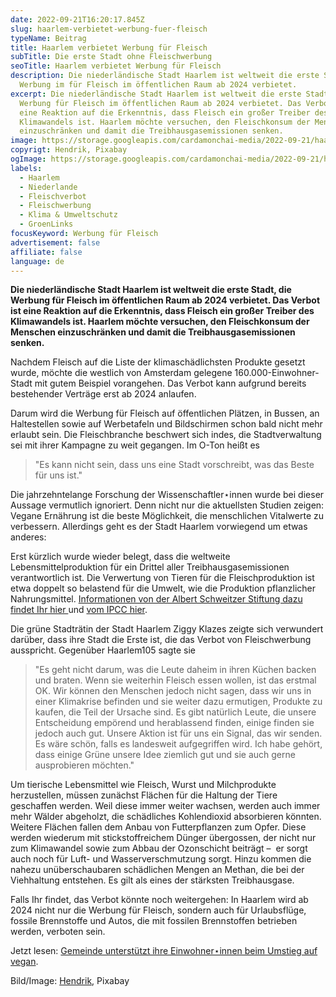 ```yaml
---
date: 2022-09-21T16:20:17.845Z
slug: haarlem-verbietet-werbung-fuer-fleisch
typeName: Beitrag
title: Haarlem verbietet Werbung für Fleisch
subTitle: Die erste Stadt ohne Fleischwerbung
seoTitle: Haarlem verbietet Werbung für Fleisch
description: Die niederländische Stadt Haarlem ist weltweit die erste Stadt, die
  Werbung im für Fleisch im öffentlichen Raum ab 2024 verbietet.
excerpt: Die niederländische Stadt Haarlem ist weltweit die erste Stadt, die
  Werbung für Fleisch im öffentlichen Raum ab 2024 verbietet. Das Verbot ist
  eine Reaktion auf die Erkenntnis, dass Fleisch ein großer Treiber des
  Klimawandels ist. Haarlem möchte versuchen, den Fleischkonsum der Menschen
  einzuschränken und damit die Treibhausgasemissionen senken.
image: https://storage.googleapis.com/cardamonchai-media/2022-09-21/haarlem-verbietet-fleischwerbung-jpeg-imagine-b8d8f8_97b0ca_1024_768/640.webp
copyrigt: Hendrik, Pixabay
ogImage: https://storage.googleapis.com/cardamonchai-media/2022-09-21/haarlem-verbietet-fleischwerbung-fb-jpeg-imagine-b8d8f8_9db3c9_1200_628/640.webp
labels:
  - Haarlem
  - Niederlande
  - Fleischverbot
  - Fleischwerbung
  - Klima & Umweltschutz
  - GroenLinks
focusKeyword: Werbung für Fleisch
advertisement: false
affiliate: false
language: de
---
```

**Die niederländische Stadt Haarlem ist weltweit die erste Stadt, die Werbung für Fleisch im öffentlichen Raum ab 2024 verbietet. Das Verbot ist eine Reaktion auf die Erkenntnis, dass Fleisch ein großer Treiber des Klimawandels ist. Haarlem möchte versuchen, den Fleischkonsum der Menschen einzuschränken und damit die Treibhausgasemissionen senken.**

Nachdem Fleisch auf die Liste der klimaschädlichsten Produkte gesetzt wurde, möchte die westlich von Amsterdam gelegene 160.000-Einwohner-Stadt mit gutem Beispiel vorangehen. Das Verbot kann aufgrund bereits bestehender Verträge erst ab 2024 anlaufen.

Darum wird die Werbung für Fleisch auf öffentlichen Plätzen, in Bussen, an Haltestellen sowie auf Werbetafeln und Bildschirmen schon bald nicht mehr erlaubt sein. Die Fleischbranche beschwert sich indes, die Stadtverwaltung sei mit ihrer Kampagne zu weit gegangen. Im O-Ton heißt es

> "Es kann nicht sein, dass uns eine Stadt vorschreibt, was das Beste für uns ist."

Die jahrzehntelange Forschung der Wissenschaftler⋆innen wurde bei dieser Aussage vermutlich ignoriert. Denn nicht nur die aktuellsten Studien zeigen: Vegane Ernährung ist die beste Möglichkeit, die menschlichen Vitalwerte zu verbessern. Allerdings geht es der Stadt Haarlem vorwiegend um etwas anderes:

Erst kürzlich wurde wieder belegt, dass die weltweite Lebensmittelproduktion für ein Drittel aller Treibhausgasemissionen verantwortlich ist. Die Verwertung von Tieren für die Fleischproduktion ist etwa doppelt so belastend für die Umwelt, wie die Produktion pflanzlicher Nahrungsmittel. [Informationen von der Albert Schweitzer Stiftung dazu findet Ihr hier ](https://cardamonchai.com/2022/07/klima-durch-pflanzliche-ernaehrung-schuetzen/) und [vom IPCC hier](https://cardamonchai.com/2022/06/ipcc-klimaexperte-raet-zu-veganismus/).

Die grüne Stadträtin der Stadt Haarlem Ziggy Klazes zeigte sich verwundert darüber, dass ihre Stadt die Erste ist, die das Verbot von Fleischwerbung ausspricht. Gegenüber Haarlem105 sagte sie

> "Es geht nicht darum, was die Leute daheim in ihren Küchen backen und braten. Wenn sie weiterhin Fleisch essen wollen, ist das erstmal OK. Wir können den Menschen jedoch nicht sagen, dass wir uns in einer Klimakrise befinden und sie weiter dazu ermutigen, Produkte zu kaufen, die Teil der Ursache sind. Es gibt natürlich Leute, die unsere Entscheidung empörend und herablassend finden, einige finden sie jedoch auch gut. Unsere Aktion ist für uns ein Signal, das wir senden. Es wäre schön, falls es landesweit aufgegriffen wird. Ich habe gehört, dass einige Grüne unsere Idee ziemlich gut und sie auch gerne ausprobieren möchten."

Um tierische Lebensmittel wie Fleisch, Wurst und Milchprodukte herzustellen, müssen zunächst Flächen für die Haltung der Tiere geschaffen werden. Weil diese immer weiter wachsen, werden auch immer mehr Wälder abgeholzt, die schädliches Kohlendioxid absorbieren könnten. Weitere Flächen fallen dem Anbau von Futterpflanzen zum Opfer. Diese werden wiederum mit stickstoffreichem Dünger übergossen, der nicht nur zum Klimawandel sowie zum Abbau der Ozonschicht beiträgt –  er sorgt auch noch für Luft- und Wasserverschmutzung sorgt. Hinzu kommen die nahezu unüberschaubaren schädlichen Mengen an Methan, die bei der Viehhaltung entstehen. Es gilt als eines der stärksten Treibhausgase.

Falls Ihr findet, das Verbot könnte noch weitergehen: In Haarlem wird ab 2024 nicht nur die Werbung für Fleisch, sondern auch für Urlaubsflüge, fossile Brennstoffe und Autos, die mit fossilen Brennstoffen betrieben werden, verboten sein.

Jetzt lesen: [Gemeinde unterstützt ihre Einwohner⋆innen beim Umstieg auf vegan](/2023/02/altena-vegan/).

Bild/Image: [Hendrik](https://pixabay.com/photos/haarlem-water-holland-lake-city-3628302/), Pixabay